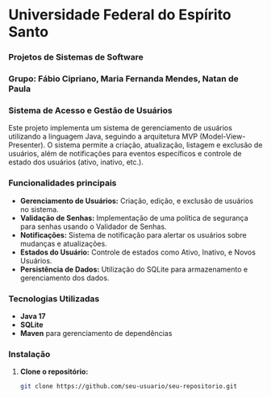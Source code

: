 # Universidade Federal do Espírito Santo
### Projetos de Sistemas de Software
### Grupo: Fábio Cipriano, Maria Fernanda Mendes, Natan de Paula

### Sistema de Acesso e Gestão de Usuários
 

Este projeto implementa um sistema de gerenciamento de usuários utilizando a linguagem Java, seguindo a arquitetura MVP (Model-View-Presenter). 
O sistema permite a criação, atualização, listagem e exclusão de usuários, além de notificações para eventos específicos e controle de estado 
dos usuários (ativo, inativo, etc.).

### Funcionalidades principais

- **Gerenciamento de Usuários:** Criação, edição, e exclusão de usuários no sistema.
- **Validação de Senhas:** Implementação de uma política de segurança para senhas usando o Validador de Senhas.
- **Notificações:** Sistema de notificação para alertar os usuários sobre mudanças e atualizações.
- **Estados do Usuário:** Controle de estados como Ativo, Inativo, e Novos Usuários.
- **Persistência de Dados:** Utilização do SQLite para armazenamento e gerenciamento dos dados.

### Tecnologias Utilizadas

- **Java 17**
- **SQLite**
- **Maven** para gerenciamento de dependências

### Instalação

1. **Clone o repositório:**
   ```bash
   git clone https://github.com/seu-usuario/seu-repositorio.git
